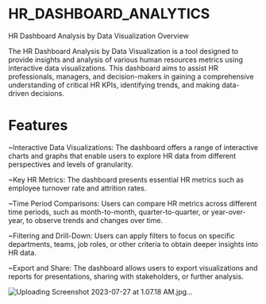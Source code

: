 # HR_DASHBOARD_ANALYTICS


HR Dashboard Analysis by Data Visualization
Overview

The HR Dashboard Analysis by Data Visualization is a tool designed to provide insights and analysis of various human resources metrics using interactive data visualizations. This dashboard aims to assist HR professionals, managers, and decision-makers in gaining a comprehensive understanding of critical HR KPIs, identifying trends, and making data-driven decisions.

# Features

~Interactive Data Visualizations: The dashboard offers a range of interactive charts and graphs that enable users to explore HR data from different perspectives and levels of granularity.

~Key HR Metrics: The dashboard presents essential HR metrics such as employee turnover rate and attrition rates. 

~Time Period Comparisons: Users can compare HR metrics across different time periods, such as month-to-month, quarter-to-quarter, or year-over-year, to observe trends and changes over time.

~Filtering and Drill-Down: Users can apply filters to focus on specific departments, teams, job roles, or other criteria to obtain deeper insights into HR data.

~Export and Share: The dashboard allows users to export visualizations and reports for presentations, sharing with stakeholders, or further analysis.

![Uploading Screenshot 2023-07-27 at 1.07.18 AM.jpg…]()
